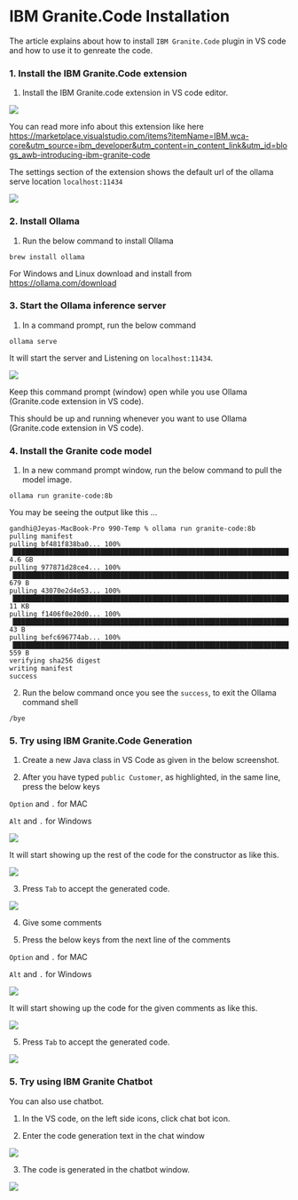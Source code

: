 
# IBM Granite.Code Installation 

The article explains about how to install `IBM Granite.Code` plugin in VS code and how to use it to genreate the code.

### 1. Install the IBM Granite.Code extension

1. Install the IBM Granite.code extension in VS code editor.

<img src="images/image11.png">

You can read more info about this extension like here https://marketplace.visualstudio.com/items?itemName=IBM.wca-core&utm_source=ibm_developer&utm_content=in_content_link&utm_id=blogs_awb-introducing-ibm-granite-code

The settings section of the extension shows the default url of the ollama serve location `localhost:11434`

<img src="images/image12.png">


### 2. Install Ollama

1. Run the below command to install Ollama

```
brew install ollama

```

For Windows and Linux download and install from https://ollama.com/download

### 3. Start the Ollama inference server

1. In a command prompt, run the below command
```
ollama serve

```

It will start the server and Listening on  `localhost:11434`.

<img src="images/image13.png">

Keep this command prompt (window) open while you use Ollama (Granite.code extension in VS code).

This should be up and running whenever you want to use Ollama (Granite.code extension in VS code).

### 4. Install the Granite code model

1. In a new command prompt window, run the below command to pull the model image.

```
ollama run granite-code:8b 
```

You may be seeing the output like this ...
```
gandhi@Jeyas-MacBook-Pro 990-Temp % ollama run granite-code:8b
pulling manifest
pulling bf481f838ba0... 100% ▕██████████████████████████████████████████████████████████████████████████████████████████████████████████████████████████████████████████████████▏ 4.6 GB
pulling 977871d28ce4... 100% ▕██████████████████████████████████████████████████████████████████████████████████████████████████████████████████████████████████████████████████▏  679 B
pulling 43070e2d4e53... 100% ▕██████████████████████████████████████████████████████████████████████████████████████████████████████████████████████████████████████████████████▏  11 KB
pulling f1406f0e20d0... 100% ▕██████████████████████████████████████████████████████████████████████████████████████████████████████████████████████████████████████████████████▏   43 B
pulling befc696774ab... 100% ▕██████████████████████████████████████████████████████████████████████████████████████████████████████████████████████████████████████████████████▏  559 B
verifying sha256 digest
writing manifest
success
```

2. Run the below command once you see the `success`, to exit the Ollama command shell

```
/bye
```


### 5. Try using IBM Granite.Code Generation

1. Create a new Java class in VS Code as given in the below screenshot.

2. After you have typed `public Customer`, as highlighted, in the same line, press the below keys

`Option` and `.` for MAC 

`Alt` and `.` for Windows

<img src="images/image21.png">


It will start showing up the rest of the code for the constructor as like this.

<img src="images/image22.png">

3. Press `Tab` to accept the generated code.

<img src="images/image23.png">


4. Give some comments 

5. Press the below keys from the next line of the comments

`Option` and `.` for MAC 

`Alt` and `.` for Windows

<img src="images/image24.png">


It will start showing up the code for the given comments as like this.

<img src="images/image25.png">

5. Press `Tab` to accept the generated code.

<img src="images/image26.png">


### 5. Try using IBM Granite Chatbot

You can also use chatbot.

1. In the VS code, on the left side icons, click chat bot icon. 

2. Enter the code generation text in the chat window
<img src="images/image31.png">

3. The code is generated in the chatbot window.

<img src="images/image32.png">